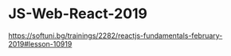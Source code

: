 # JS-Web-React-2019
https://softuni.bg/trainings/2282/reactjs-fundamentals-february-2019#lesson-10919
